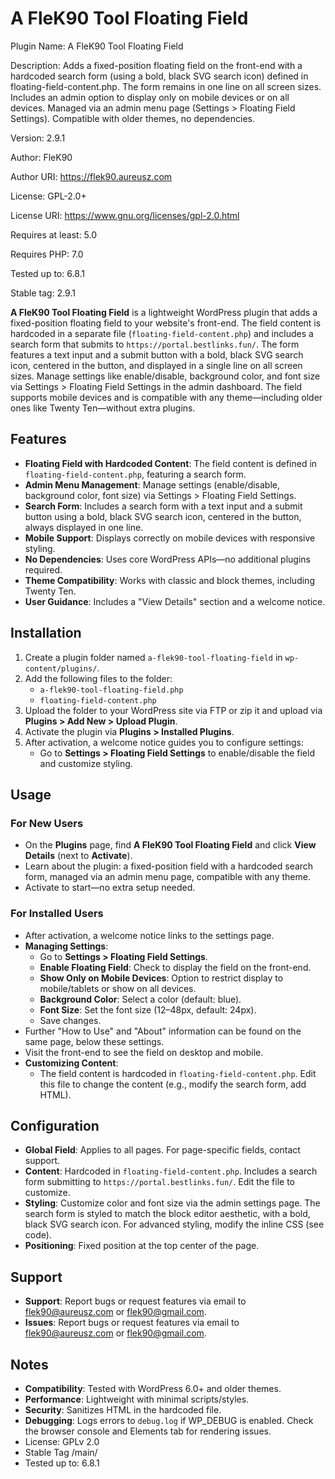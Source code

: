 # A FleK90 Tool Floating Field

Plugin Name: A FleK90 Tool Floating Field

Description: Adds a fixed-position floating field on the front-end with a hardcoded search form (using a bold, black SVG search icon) defined in floating-field-content.php. The form remains in one line on all screen sizes. Includes an admin option to display only on mobile devices or on all devices. Managed via an admin menu page (Settings > Floating Field Settings). Compatible with older themes, no dependencies.

Version: 2.9.1

Author: FleK90

Author URI: https://flek90.aureusz.com

License: GPL-2.0+

License URI: https://www.gnu.org/licenses/gpl-2.0.html

Requires at least: 5.0

Requires PHP: 7.0

Tested up to: 6.8.1

Stable tag: 2.9.1



**A FleK90 Tool Floating Field** is a lightweight WordPress plugin that adds a fixed-position floating field to your website's front-end. The field content is hardcoded in a separate file (`floating-field-content.php`) and includes a search form that submits to `https://portal.bestlinks.fun/`. The form features a text input and a submit button with a bold, black SVG search icon, centered in the button, and displayed in a single line on all screen sizes. Manage settings like enable/disable, background color, and font size via Settings > Floating Field Settings in the admin dashboard. The field supports mobile devices and is compatible with any theme—including older ones like Twenty Ten—without extra plugins.

## Features
- **Floating Field with Hardcoded Content**: The field content is defined in `floating-field-content.php`, featuring a search form.
- **Admin Menu Management**: Manage settings (enable/disable, background color, font size) via Settings > Floating Field Settings.
- **Search Form**: Includes a search form with a text input and a submit button using a bold, black SVG search icon, centered in the button, always displayed in one line.
- **Mobile Support**: Displays correctly on mobile devices with responsive styling.
- **No Dependencies**: Uses core WordPress APIs—no additional plugins required.
- **Theme Compatibility**: Works with classic and block themes, including Twenty Ten.
- **User Guidance**: Includes a "View Details" section and a welcome notice.

## Installation
1. Create a plugin folder named `a-flek90-tool-floating-field` in `wp-content/plugins/`.
2. Add the following files to the folder:
   - `a-flek90-tool-floating-field.php`
   - `floating-field-content.php`
3. Upload the folder to your WordPress site via FTP or zip it and upload via **Plugins > Add New > Upload Plugin**.
4. Activate the plugin via **Plugins > Installed Plugins**.
5. After activation, a welcome notice guides you to configure settings:
   - Go to **Settings > Floating Field Settings** to enable/disable the field and customize styling.

## Usage
### For New Users
- On the **Plugins** page, find **A FleK90 Tool Floating Field** and click **View Details** (next to **Activate**).
- Learn about the plugin: a fixed-position field with a hardcoded search form, managed via an admin menu page, compatible with any theme.
- Activate to start—no extra setup needed.

### For Installed Users
- After activation, a welcome notice links to the settings page.
- **Managing Settings**:
  - Go to **Settings > Floating Field Settings**.
  - **Enable Floating Field**: Check to display the field on the front-end.
  - **Show Only on Mobile Devices**: Option to restrict display to mobile/tablets or show on all devices.
  - **Background Color**: Select a color (default: blue).
  - **Font Size**: Set the font size (12–48px, default: 24px).
  - Save changes.
- Further "How to Use" and "About" information can be found on the same page, below these settings.
- Visit the front-end to see the field on desktop and mobile.
- **Customizing Content**:
  - The field content is hardcoded in `floating-field-content.php`. Edit this file to change the content (e.g., modify the search form, add HTML).

## Configuration
- **Global Field**: Applies to all pages. For page-specific fields, contact support.
- **Content**: Hardcoded in `floating-field-content.php`. Includes a search form submitting to `https://portal.bestlinks.fun/`. Edit the file to customize.
- **Styling**: Customize color and font size via the admin settings page. The search form is styled to match the block editor aesthetic, with a bold, black SVG search icon. For advanced styling, modify the inline CSS (see code).
- **Positioning**: Fixed position at the top center of the page.

## Support
- **Support**: Report bugs or request features via email to flek90@aureusz.com or flek90@gmail.com.
- **Issues**: Report bugs or request features via email to flek90@aureusz.com or flek90@gmail.com.

## Notes
- **Compatibility**: Tested with WordPress 6.0+ and older themes.
- **Performance**: Lightweight with minimal scripts/styles.
- **Security**: Sanitizes HTML in the hardcoded file.
- **Debugging**: Logs errors to `debug.log` if WP_DEBUG is enabled. Check the browser console and Elements tab for rendering issues.
- License: GPLv 2.0
- Stable Tag /main/
- Tested up to: 6.8.1

